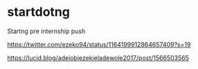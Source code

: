 # startdotng
Startng pre internship push


https://twitter.com/ezeko94/status/1164199912864657409?s=19

https://lucid.blog/adejobiezekieladewole2017/post/1566503565
